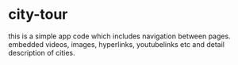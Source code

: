 city-tour
=========

this is a simple app code which includes navigation between pages.
embedded videos, images, hyperlinks, youtubelinks etc and detail description of cities.

